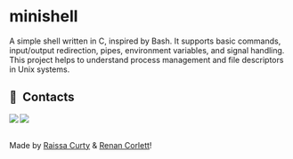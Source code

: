 # minishell
A simple shell written in C, inspired by Bash. It supports basic commands, input/output redirection, pipes, environment variables, and signal handling. This project helps to understand process management and file descriptors in Unix systems. 


## 💬 &nbsp;Contacts

<img align="left" src="https://avatars.githubusercontent.com/curtyraissa?size=100">
<img align="left" src="https://avatars.githubusercontent.com/renancorlett?size=100">  

<br><br>    

Made by [Raissa Curty](https://github.com/curtyraissa) & [Renan Corlett](https://github.com/renancorlett)!
